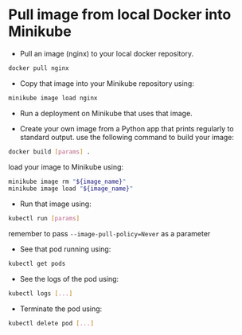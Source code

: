 # Pull image from local Docker into Minikube

* Pull an image (nginx) to your local docker repository.

```bash
docker pull nginx
```

* Copy that image into your Minikube repository using:

```bash
minikube image load nginx
```

* Run a deployment on Minikube that uses that image.

* Create your own image from a Python app that prints regularly to standard output.
use the following command to build your image:

```bash
docker build [params] .
```

load your image to Minikube using:

```bash
minikube image rm "${image_name}"
minikube image load "${image_name}"
```

* Run that image using:

```bash
kubectl run [params]
```

remember to pass `--image-pull-policy=Never` as a parameter

* See that pod running using:

```bash
kubectl get pods
```

* See the logs of the pod using:

```bash
kubectl logs [...]
```

* Terminate the pod using:

```bash
kubectl delete pod [...]
```
